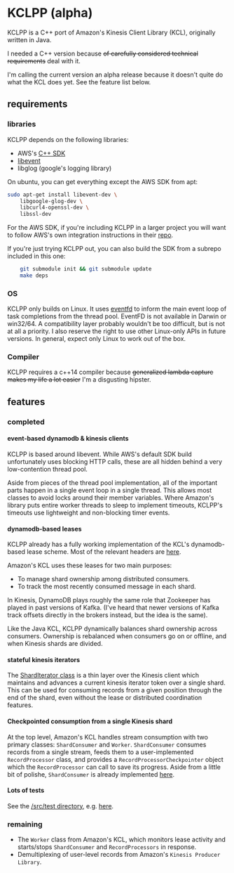 # KCLPP (alpha)

KCLPP is a C++ port of Amazon's Kinesis Client Library (KCL), originally written in Java.

I needed a C++ version because ~~of carefully considered technical requirements~~ deal with it.

I'm calling the current version an alpha release because it doesn't quite do what the KCL does yet.  See the feature list below.

## requirements

### libraries
KCLPP depends on the following libraries:
* AWS's [C++ SDK](https://github.com/aws/aws-sdk-cpp)
* [libevent](http://libevent.org/)
* libglog (google's logging library)

On ubuntu, you can get everything except the AWS SDK from apt:
```bash
sudo apt-get install libevent-dev \
    libgoogle-glog-dev \
    libcurl4-openssl-dev \
    libssl-dev
```

For the AWS SDK, if you're including KCLPP in a larger project you will want to follow AWS's own integration instructions in their [repo](https://github.com/aws/aws-sdk-cpp).

If you're just trying KCLPP out, you can also build the SDK from a subrepo included in this one:
```bash
    git submodule init && git submodule update
    make deps
```


### OS
KCLPP only builds on Linux.  It uses [eventfd](http://man7.org/linux/man-pages/man2/eventfd.2.html) to inform the main event loop of task completions from the thread pool.  EventFD is not available in Darwin or win32/64.  A compatibility layer probably wouldn't be too difficult, but is not at all a priority. I also reserve the right to use other Linux-only APIs in future versions.  In general, expect only Linux to work out of the box.

### Compiler
KCLPP requires a c++14 compiler because ~~generalized lambda capture makes my life a lot easier~~ I'm a disgusting hipster.


## features

### completed

#### event-based dynamodb & kinesis clients
KCLPP is based around libevent.  While AWS's default SDK build unfortunately uses blocking HTTP calls, these are all hidden behind a very low-contention thread pool.

Aside from pieces of the thread pool implementation, all of the important parts happen in a single event loop in a single thread.  This allows most classes to avoid locks around their member variables.  Where Amazon's library puts entire worker threads to sleep to implement timeouts, KCLPP's timeouts use lightweight and non-blocking timer events.

#### dynamodb-based leases
KCLPP already has a fully working implementation of the KCL's dynamodb-based lease scheme.  Most of the relevant headers are [here](/include/kclpp/leases).

Amazon's KCL uses these leases for two main purposes:
* To manage shard ownership among distributed consumers.
* To track the most recently consumed message in each shard.

In Kinesis, DynamoDB plays roughly the same role that Zookeeper has played in past versions of Kafka.  (I've heard that newer versions of Kafka track offsets directly in the brokers instead, but the idea is the same).

Like the Java KCL, KCLPP dynamically balances shard ownership across consumers.  Ownership is rebalanced when consumers go on or offline, and when Kinesis shards are divided.

#### stateful kinesis iterators
The [ShardIterator class](include/kclpp/kinesis/ShardIterator.h) is a thin layer over the Kinesis client which maintains and advances a current kinesis iterator token over a single shard.
This can be used for consuming records from a given position through the end of the shard, even without the lease or distributed coordination features. 

#### Checkpointed consumption from a single Kinesis shard
At the top level, Amazon's KCL handles stream consumption with two primary classes: `ShardConsumer` and `Worker`.  `ShardConsumer` consumes records from a single stream, feeds them to a user-implemented `RecordProcessor` class, and provides a `RecordProcessorCheckpointer` object which the `RecordProcessor` can call to save its progress.  Aside from a little bit of polishe, `ShardConsumer` is already implemented [here](/src/kclpp/clientlib/worker/ShardConsumer.cpp).

#### Lots of tests
See the [/src/test directory](src/test), e.g. [here](src/test/functional/test_KCLKinesisClient_functional.cpp).


### remaining
* The `Worker` class from Amazon's KCL, which monitors lease activity and starts/stops `ShardConsumer` and `RecordProcessors` in response.
* Demultiplexing of user-level records from Amazon's `Kinesis Producer Library`.
